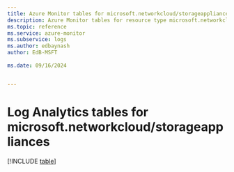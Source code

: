 ```yaml
---
title: Azure Monitor tables for microsoft.networkcloud/storageappliances
description: Azure Monitor tables for resource type microsoft.networkcloud/storageappliances
ms.topic: reference
ms.service: azure-monitor
ms.subservice: logs
ms.author: edbaynash
author: EdB-MSFT
   
ms.date: 09/16/2024


---
```


# Log Analytics tables for microsoft.networkcloud/storageappliances  

[!INCLUDE [table](~/reusable-content/ce-skilling/azure/includes/azure-monitor/reference/tables/microsoft-networkcloud_storageappliances-include.md)]

